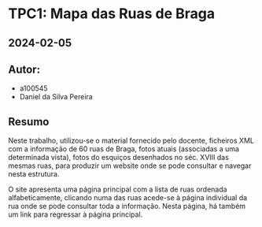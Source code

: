 # TPC1: Mapa das Ruas de Braga
## 2024-02-05

## Autor:
- a100545
- Daniel da Silva Pereira

## Resumo


Neste trabalho, utilizou-se o material fornecido pelo docente, ficheiros XML com a informação de 60 ruas de Braga, fotos atuais (associadas a uma determinada vista), fotos do esquiços desenhados no séc. XVIII das mesmas ruas, para produzir um website onde se pode consultar e navegar nesta estrutura.

O site apresenta uma página principal com a lista de ruas ordenada alfabeticamente, clicando numa das ruas acede-se à página individual da rua onde se pode consultar toda a informação. Nesta página, há também um link para regressar à página principal.
